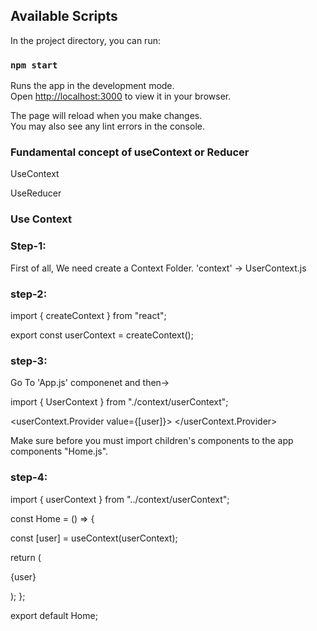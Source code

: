 ## Available Scripts

In the project directory, you can run:

### `npm start`

Runs the app in the development mode.\
Open [http://localhost:3000](http://localhost:3000) to view it in your browser.

The page will reload when you make changes.\
You may also see any lint errors in the console.

### Fundamental concept of useContext or Reducer

<p>UseContext</p>
<p>UseReducer</p>

### Use Context

### Step-1:

First of all, We need create a Context Folder. 'context' -> UserContext.js

### step-2:

import { createContext } from "react";

export const userContext = createContext();

### step-3:

Go To 'App.js' componenet and then->

import { UserContext } from "./context/userContext";

<userContext.Provider value={[user]}>
<Home user={user} />
</userContext.Provider>

Make sure before you must import children's components to the app components "Home.js".

### step-4:

import { userContext } from "../context/userContext";

const Home = () => {

const [user] = useContext(userContext);

return (<p>{user}<p>);
};

export default Home;
